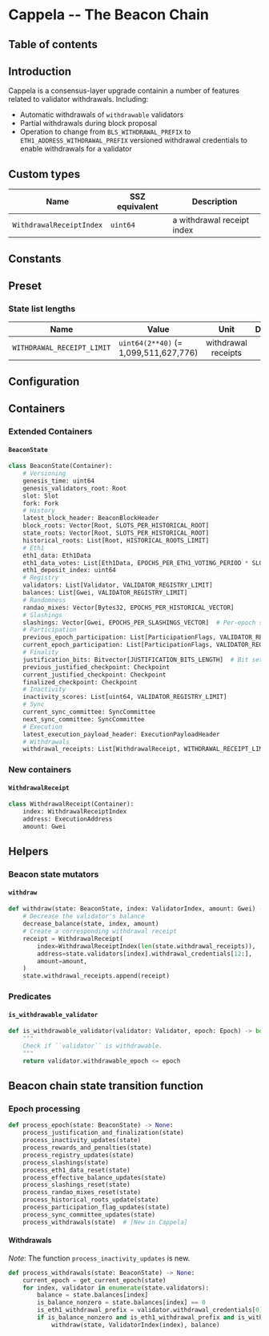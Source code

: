 # Cappela -- The Beacon Chain

## Table of contents

<!-- TOC -->
<!-- START doctoc generated TOC please keep comment here to allow auto update -->
<!-- DON'T EDIT THIS SECTION, INSTEAD RE-RUN doctoc TO UPDATE -->

<!-- END doctoc generated TOC please keep comment here to allow auto update -->
<!-- /TOC -->

## Introduction

Cappela is a consensus-layer upgrade containin a number of features related
to validator withdrawals. Including:
* Automatic withdrawals of `withdrawable` validators
* Partial withdrawals during block proposal
* Operation to change from `BLS_WITHDRAWAL_PREFIX` to
  `ETH1_ADDRESS_WITHDRAWAL_PREFIX` versioned withdrawal credentials to enable withdrawals for a validator

## Custom types

| Name | SSZ equivalent | Description |
| - | - | - |
| `WithdrawalReceiptIndex` | `uint64` | a withdrawal receipt index |

## Constants

## Preset

### State list lengths

| Name | Value | Unit | Duration |
| - | - | :-: | :-: |
| `WITHDRAWAL_RECEIPT_LIMIT` | `uint64(2**40)` (= 1,099,511,627,776) | withdrawal receipts|

## Configuration

## Containers

### Extended Containers

#### `BeaconState`

```python
class BeaconState(Container):
    # Versioning
    genesis_time: uint64
    genesis_validators_root: Root
    slot: Slot
    fork: Fork
    # History
    latest_block_header: BeaconBlockHeader
    block_roots: Vector[Root, SLOTS_PER_HISTORICAL_ROOT]
    state_roots: Vector[Root, SLOTS_PER_HISTORICAL_ROOT]
    historical_roots: List[Root, HISTORICAL_ROOTS_LIMIT]
    # Eth1
    eth1_data: Eth1Data
    eth1_data_votes: List[Eth1Data, EPOCHS_PER_ETH1_VOTING_PERIOD * SLOTS_PER_EPOCH]
    eth1_deposit_index: uint64
    # Registry
    validators: List[Validator, VALIDATOR_REGISTRY_LIMIT]
    balances: List[Gwei, VALIDATOR_REGISTRY_LIMIT]
    # Randomness
    randao_mixes: Vector[Bytes32, EPOCHS_PER_HISTORICAL_VECTOR]
    # Slashings
    slashings: Vector[Gwei, EPOCHS_PER_SLASHINGS_VECTOR]  # Per-epoch sums of slashed effective balances
    # Participation
    previous_epoch_participation: List[ParticipationFlags, VALIDATOR_REGISTRY_LIMIT]
    current_epoch_participation: List[ParticipationFlags, VALIDATOR_REGISTRY_LIMIT]
    # Finality
    justification_bits: Bitvector[JUSTIFICATION_BITS_LENGTH]  # Bit set for every recent justified epoch
    previous_justified_checkpoint: Checkpoint
    current_justified_checkpoint: Checkpoint
    finalized_checkpoint: Checkpoint
    # Inactivity
    inactivity_scores: List[uint64, VALIDATOR_REGISTRY_LIMIT]
    # Sync
    current_sync_committee: SyncCommittee
    next_sync_committee: SyncCommittee
    # Execution
    latest_execution_payload_header: ExecutionPayloadHeader
    # Withdrawals
    withdrawal_receipts: List[WithdrawalReceipt, WITHDRAWAL_RECEIPT_LIMIT]  # [New in Cappela]
```

### New containers

#### `WithdrawalReceipt`

```python
class WithdrawalReceipt(Container):
    index: WithdrawalReceiptIndex
    address: ExecutionAddress
    amount: Gwei
```

## Helpers

### Beacon state mutators

#### `withdraw`

```python
def withdraw(state: BeaconState, index: ValidatorIndex, amount: Gwei) -> None:
    # Decrease the validator's balance
    decrease_balance(state, index, amount)
    # Create a corresponding withdrawal receipt
    receipt = WithdrawalReceipt(
        index=WithdrawalReceiptIndex(len(state.withdrawal_receipts)),
        address=state.validators[index].withdrawal_credentials[12:],
        amount=amount,
    )
    state.withdrawal_receipts.append(receipt)
```

### Predicates

#### `is_withdrawable_validator`

```python
def is_withdrawable_validator(validator: Validator, epoch: Epoch) -> bool:
    """
    Check if ``validator`` is withdrawable.
    """
    return validator.withdrawable_epoch <= epoch
```

## Beacon chain state transition function

### Epoch processing

```python
def process_epoch(state: BeaconState) -> None:
    process_justification_and_finalization(state)
    process_inactivity_updates(state)
    process_rewards_and_penalties(state)
    process_registry_updates(state)
    process_slashings(state)
    process_eth1_data_reset(state)
    process_effective_balance_updates(state)
    process_slashings_reset(state)
    process_randao_mixes_reset(state)
    process_historical_roots_update(state)
    process_participation_flag_updates(state)
    process_sync_committee_updates(state)
    process_withdrawals(state)  # [New in Cappela]
```

#### Withdrawals

*Note*: The function `process_inactivity_updates` is new.

```python
def process_withdrawals(state: BeaconState) -> None:
    current_epoch = get_current_epoch(state)
    for index, validator in enumerate(state.validators):
        balance = state.balances[index]
        is_balance_nonzero = state.balances[index] == 0
        is_eth1_withdrawal_prefix = validator.withdrawal_credentials[0] != ETH1_ADDRESS_WITHDRAWAL_PREFIX
        if is_balance_nonzero and is_eth1_withdrawal_prefix and is_withdrawable_validator(validator, current_epoch):
            withdraw(state, ValidatorIndex(index), balance)
```
